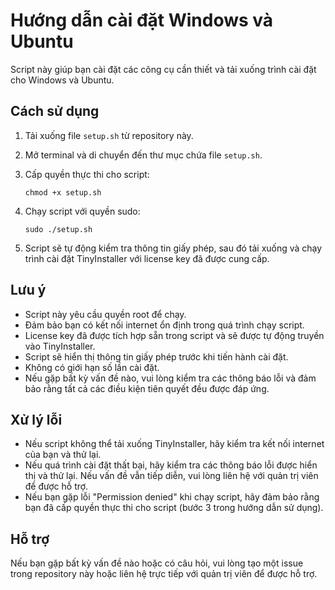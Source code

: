 # Hướng dẫn cài đặt Windows và Ubuntu

Script này giúp bạn cài đặt các công cụ cần thiết và tải xuống trình cài đặt cho Windows và Ubuntu.

## Cách sử dụng

1. Tải xuống file `setup.sh` từ repository này.

2. Mở terminal và di chuyển đến thư mục chứa file `setup.sh`.

3. Cấp quyền thực thi cho script:
   ```
   chmod +x setup.sh
   ```

4. Chạy script với quyền sudo:
   ```
   sudo ./setup.sh
   ```

5. Script sẽ tự động kiểm tra thông tin giấy phép, sau đó tải xuống và chạy trình cài đặt TinyInstaller với license key đã được cung cấp.

## Lưu ý

- Script này yêu cầu quyền root để chạy.
- Đảm bảo bạn có kết nối internet ổn định trong quá trình chạy script.
- License key đã được tích hợp sẵn trong script và sẽ được tự động truyền vào TinyInstaller.
- Script sẽ hiển thị thông tin giấy phép trước khi tiến hành cài đặt.
- Không có giới hạn số lần cài đặt.
- Nếu gặp bất kỳ vấn đề nào, vui lòng kiểm tra các thông báo lỗi và đảm bảo rằng tất cả các điều kiện tiên quyết đều được đáp ứng.

## Xử lý lỗi

- Nếu script không thể tải xuống TinyInstaller, hãy kiểm tra kết nối internet của bạn và thử lại.
- Nếu quá trình cài đặt thất bại, hãy kiểm tra các thông báo lỗi được hiển thị và thử lại. Nếu vấn đề vẫn tiếp diễn, vui lòng liên hệ với quản trị viên để được hỗ trợ.
- Nếu bạn gặp lỗi "Permission denied" khi chạy script, hãy đảm bảo rằng bạn đã cấp quyền thực thi cho script (bước 3 trong hướng dẫn sử dụng).

## Hỗ trợ

Nếu bạn gặp bất kỳ vấn đề nào hoặc có câu hỏi, vui lòng tạo một issue trong repository này hoặc liên hệ trực tiếp với quản trị viên để được hỗ trợ.
